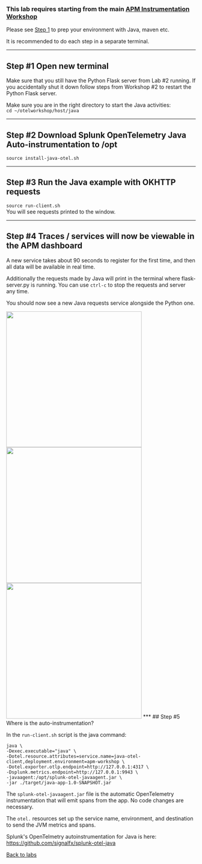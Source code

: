 ### This lab requires starting from the main [APM Instrumentation Workshop](../workshop-steps/3-workshop-labs.md)
Please see [Step 1](../workshop-steps/1-prep.md) to prep your environment with Java, maven etc.  

It is recommended to do each step in a separate terminal.
***
## Step #1 Open new terminal

Make sure that you still have the Python Flask server from Lab #2 running. If you accidentally shut it down follow steps from Workshop #2 to restart the Python Flask server.

Make sure you are in the right directory to start the Java activities:  
`cd ~/otelworkshop/host/java`
***
## Step #2 Download Splunk OpenTelemetry Java Auto-instrumentation to /opt

`source install-java-otel.sh`
***
## Step #3 Run the Java example with OKHTTP requests

`source run-client.sh`  
You will see requests printed to the window.
***
## Step #4 Traces / services will now be viewable in the APM dashboard

A new service takes about 90 seconds to register for the first time, and then all data will be available in real time.  

Additionally the requests made by Java will print in the terminal where flask-server.py is running.
You can use `ctrl-c` to stop the requests and server any time.

You should now see a new Java requests service alongside the Python one.

<img src="../assets/11-java.png" width="360">  

<img src="../assets/12-javatraces.png" width="360">  

<img src="../assets/13-javaspans.png" width="360">  
***
## Step #5 Where is the auto-instrumentation?

In the `run-client.sh` script is the java command:

```
java \
-Dexec.executable="java" \
-Dotel.resource.attributes=service.name=java-otel-client,deployment.environment=apm-workshop \
-Dotel.exporter.otlp.endpoint=http://127.0.0.1:4317 \
-Dsplunk.metrics.endpoint=http://127.0.0.1:9943 \
-javaagent:/opt/splunk-otel-javaagent.jar \
-jar ./target/java-app-1.0-SNAPSHOT.jar
```

The `splunk-otel-javaagent.jar` file is the automatic OpenTelemetry instrumentation that will emit spans from the app. No code changes are necessary.

The `otel.` resources set up the service name, environment, and destination to send the JVM metrics and spans.  

Splunk's OpenTelmetry autoinstrumentation for Java is here: https://github.com/signalfx/splunk-otel-java

[Back to labs](../host)